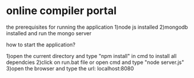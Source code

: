 online compiler portal
=========
the prerequisites for running the application
1)node js installed
2)mongodb installed and run the mongo server 

how to start the application?

1)open the current directory and type "npm install" in cmd to install all dependcies
2)click on run.bat file or open cmd and type "node server.js"
3)open the browser and type the url: localhost:8080
